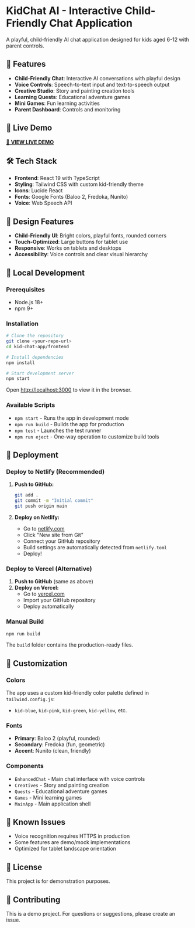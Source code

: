 # KidChat AI - Interactive Child-Friendly Chat Application

A playful, child-friendly AI chat application designed for kids aged 6-12 with parent controls.

## 🌟 Features

- **Child-Friendly Chat**: Interactive AI conversations with playful design
- **Voice Controls**: Speech-to-text input and text-to-speech output
- **Creative Studio**: Story and painting creation tools
- **Learning Quests**: Educational adventure games
- **Mini Games**: Fun learning activities
- **Parent Dashboard**: Controls and monitoring

## 🚀 Live Demo

[🚀 **VIEW LIVE DEMO**](https://boisterous-eclair-271769.netlify.app/)

## 🛠 Tech Stack

- **Frontend**: React 19 with TypeScript
- **Styling**: Tailwind CSS with custom kid-friendly theme
- **Icons**: Lucide React
- **Fonts**: Google Fonts (Baloo 2, Fredoka, Nunito)
- **Voice**: Web Speech API

## 📱 Design Features

- **Child-Friendly UI**: Bright colors, playful fonts, rounded corners
- **Touch-Optimized**: Large buttons for tablet use
- **Responsive**: Works on tablets and desktops
- **Accessibility**: Voice controls and clear visual hierarchy

## 🔧 Local Development

### Prerequisites
- Node.js 18+
- npm 9+

### Installation
```bash
# Clone the repository
git clone <your-repo-url>
cd kid-chat-app/frontend

# Install dependencies
npm install

# Start development server
npm start
```

Open [http://localhost:3000](http://localhost:3000) to view it in the browser.

### Available Scripts

- `npm start` - Runs the app in development mode
- `npm run build` - Builds the app for production
- `npm test` - Launches the test runner
- `npm run eject` - One-way operation to customize build tools

## 🚀 Deployment

### Deploy to Netlify (Recommended)

1. **Push to GitHub:**
   ```bash
   git add .
   git commit -m "Initial commit"
   git push origin main
   ```

2. **Deploy on Netlify:**
   - Go to [netlify.com](https://netlify.com)
   - Click "New site from Git"
   - Connect your GitHub repository
   - Build settings are automatically detected from `netlify.toml`
   - Deploy!

### Deploy to Vercel (Alternative)

1. **Push to GitHub** (same as above)
2. **Deploy on Vercel:**
   - Go to [vercel.com](https://vercel.com)
   - Import your GitHub repository
   - Deploy automatically

### Manual Build

```bash
npm run build
```

The `build` folder contains the production-ready files.

## 🎨 Customization

### Colors
The app uses a custom kid-friendly color palette defined in `tailwind.config.js`:
- `kid-blue`, `kid-pink`, `kid-green`, `kid-yellow`, etc.

### Fonts
- **Primary**: Baloo 2 (playful, rounded)
- **Secondary**: Fredoka (fun, geometric)
- **Accent**: Nunito (clean, friendly)

### Components
- `EnhancedChat` - Main chat interface with voice controls
- `Creatives` - Story and painting creation
- `Quests` - Educational adventure games
- `Games` - Mini learning games
- `MainApp` - Main application shell

## 🐛 Known Issues

- Voice recognition requires HTTPS in production
- Some features are demo/mock implementations
- Optimized for tablet landscape orientation

## 📝 License

This project is for demonstration purposes.

## 🤝 Contributing

This is a demo project. For questions or suggestions, please create an issue.
